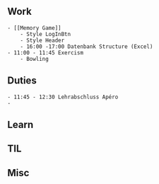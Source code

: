 ## Work
	- [[Memory Game]]
		- Style LogInBtn
		- Style Header
		- 16:00 -17:00 Datenbank Structure (Excel)
	- 11:00 - 11:45 Exercism
		- Bowling
## Duties
	- 11:45 - 12:30 Lehrabschluss Apéro
	-
## Learn
## TIL
## Misc